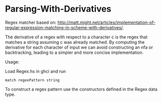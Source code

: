 Parsing-With-Derivatives
========================

Regex matcher based on:
http://matt.might.net/articles/implementation-of-regular-expression-matching-in-scheme-with-derivatives/.

The derivative of a regex with respect to a character c is the regex that matches a string assuming c was already matched. By computing the derivative for each character of input we can avoid constructing an nfa or backtracking, leading to a simpler and more concise implementation.


Usage: 

Load Regex.hs in ghci and run 

```
match regexPattern string
```
To construct a regex pattern use the constructors defined in the Regex data type.
